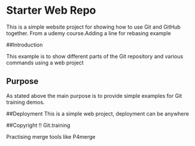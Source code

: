 # Starter Web Repo

This is a simple website project for 
showing how to use Git and GitHub together.
From a udemy course.Adding a line for rebasing example

##Introduction

This  example is to show different parts 
of the Git repository and various commands using
a web project

## Purpose
As stated above the main purpose is to provide simple examples for Git training demos.

##Deployment
This is a simple web project, deployment can be anywhere

##Copyright !!
Git.training

Practising merge tools like P4merge